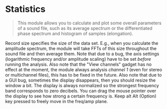 # Statistics

<BLOCKQUOTE>This module allows you to calculate and plot some overall parameters of a sound file, such as its average spectrum or the differentiated phase spectrum and histogram of samples (elongation).</BLOCKQUOTE>

Record size specifies the size of the data set. E.g., when you calculate the amplitude spectrum, the module will take FFTs of this size throughout the sound file and then average them. Note that due to a bug, the axis settings (logarithmic frequency and/or amplitude scaling) have to be set *before* running the analysis. Also note that the "View channels" gadget has no effect at the moment, the module always analysis *channel 1* (even for stereo or multichannel files), this has to be fixed in the future. Also note that due to a GUI bug, sometimes the display disappears, then you should resize the window a bit. The display is always normalized so the strongest frequency band corresponds to zero decibels. You can drag the mouse pointer over the display to see how strong a certain frequency is. Keep alt Alt (Option) key pressed to freely move in the freq/amp plane.
